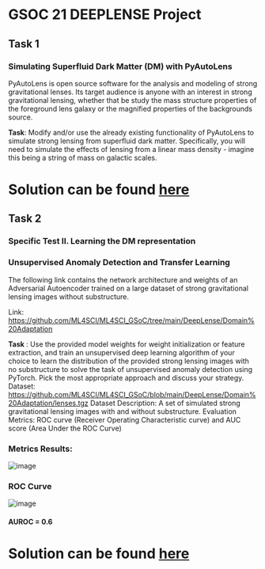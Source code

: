 # GSOC 21 DEEPLENSE Project

## Task 1

### Simulating Superfluid Dark Matter (DM) with PyAutoLens

PyAutoLens is open source software for the analysis and modeling of strong gravitational lenses. Its target audience is anyone with an interest in strong gravitational lensing, whether that be study the mass structure properties of the foreground lens galaxy or the magnified properties of the backgrounds source.

**Task**: Modify and/or use the already existing functionality of PyAutoLens to simulate strong lensing from superfluid dark matter. Specifically, you will need to simulate the effects of lensing from a linear mass density - imagine this being a string of mass on galactic scales.

# Solution can be found [**here**](https://github.com/gagan3012/gsoc-deeplense-ml/blob/master/Test_I_Simulating_Superfluid_Dark_Matter_(DM)_with_PyAutoLens.ipynb)

## Task 2

### Specific Test II. Learning the DM representation 
### Unsupervised Anomaly Detection and Transfer Learning

The following link contains the network architecture and weights of an Adversarial Autoencoder trained on a large dataset of strong gravitational lensing images without substructure.

Link:
https://github.com/ML4SCI/ML4SCI_GSoC/tree/main/DeepLense/Domain%20Adaptation

**Task** : Use the provided model weights for weight initialization or feature extraction, and train an unsupervised deep learning algorithm of your choice to learn the distribution of the provided strong lensing images with no substructure to solve the task of unsupervised anomaly detection using PyTorch. Pick the most appropriate approach and discuss your strategy.						
Dataset: https://github.com/ML4SCI/ML4SCI_GSoC/blob/main/DeepLense/Domain%20Adaptation/lenses.tgz
Dataset Description: A set of simulated strong gravitational lensing images with and without substructure. 
Evaluation Metrics: ROC curve (Receiver Operating Characteristic curve) and AUC score (Area Under the ROC Curve) 

### Metrics Results: 

![image](https://user-images.githubusercontent.com/49101362/112737616-d8b65500-8f6c-11eb-8300-2e0d0d27339f.png)

### ROC Curve

![image](https://user-images.githubusercontent.com/49101362/112737663-216e0e00-8f6d-11eb-9e37-3eaa859e2c17.png)


#### AUROC = 0.6


# Solution can be found [**here**](https://github.com/gagan3012/gsoc-deeplense-ml/blob/master/Test_II_Learning_the_DM_representation.ipynb)



